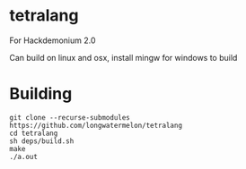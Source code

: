 # tetralang

For Hackdemonium 2.0

Can build on linux and osx, install mingw for windows to build

# Building
```
git clone --recurse-submodules https://github.com/longwatermelon/tetralang
cd tetralang
sh deps/build.sh
make
./a.out
```
